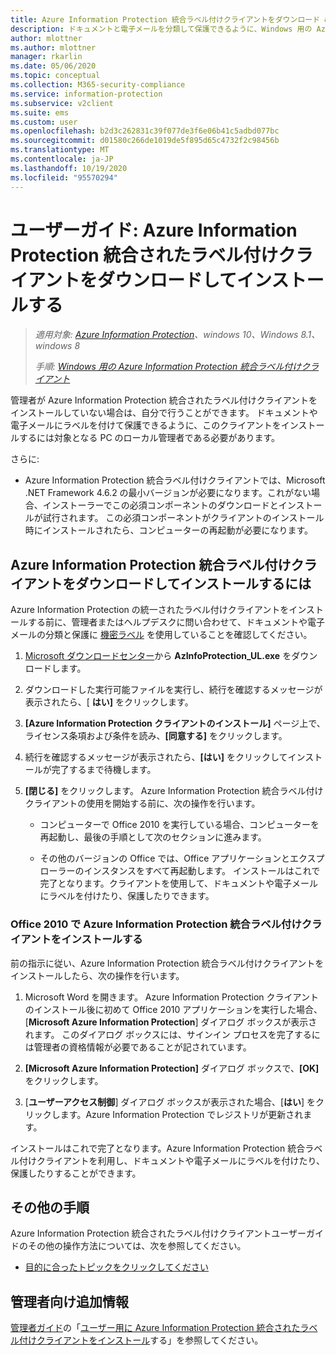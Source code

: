 ```yaml
---
title: Azure Information Protection 統合ラベル付けクライアントをダウンロード & インストールする
description: ドキュメントと電子メールを分類して保護できるように、Windows 用の Azure Information Protection 統合ラベルクライアントをインストールするための手順です。
author: mlottner
ms.author: mlottner
manager: rkarlin
ms.date: 05/06/2020
ms.topic: conceptual
ms.collection: M365-security-compliance
ms.service: information-protection
ms.subservice: v2client
ms.suite: ems
ms.custom: user
ms.openlocfilehash: b2d3c262831c39f077de3f6e06b41c5adbd077bc
ms.sourcegitcommit: d01580c266de1019de5f895d65c4732f2c98456b
ms.translationtype: MT
ms.contentlocale: ja-JP
ms.lasthandoff: 10/19/2020
ms.locfileid: "95570294"
---
```

# <a name="user-guide-download-and-install-the-azure-information-protection-unified-labeling-client"></a>ユーザーガイド: Azure Information Protection 統合されたラベル付けクライアントをダウンロードしてインストールする

>*適用対象: [Azure Information Protection](https://azure.microsoft.com/pricing/details/information-protection)、windows 10、Windows 8.1、windows 8*
>
> *手順: [Windows 用の Azure Information Protection 統合ラベル付けクライアント](../faqs.md#whats-the-difference-between-the-azure-information-protection-classic-and-unified-labeling-clients)*

管理者が Azure Information Protection 統合されたラベル付けクライアントをインストールしていない場合は、自分で行うことができます。 ドキュメントや電子メールにラベルを付けて保護できるように、このクライアントをインストールするには対象となる PC のローカル管理者である必要があります。

さらに:

- Azure Information Protection 統合ラベル付けクライアントでは、Microsoft .NET Framework 4.6.2 の最小バージョンが必要になります。これがない場合、インストーラーでこの必須コンポーネントのダウンロードとインストールが試行されます。 この必須コンポーネントがクライアントのインストール時にインストールされたら、コンピューターの再起動が必要になります。


## <a name="to-download-and-install-the-azure-information-protection-unified-labeling-client"></a>Azure Information Protection 統合ラベル付けクライアントをダウンロードしてインストールするには

Azure Information Protection の統一されたラベル付けクライアントをインストールする前に、管理者またはヘルプデスクに問い合わせて、ドキュメントや電子メールの分類と保護に [機密ラベル](/microsoft-365/compliance/sensitivity-labels) を使用していることを確認してください。

1. [Microsoft ダウンロードセンター](https://www.microsoft.com/download/details.aspx?id=53018)から **AzInfoProtection_UL.exe** をダウンロードします。

2. ダウンロードした実行可能ファイルを実行し、続行を確認するメッセージが表示されたら、[ **はい]** をクリックします。

3. **[Azure Information Protection クライアントのインストール]** ページ上で、ライセンス条項および条件を読み、**[同意する]** をクリックします。

4. 続行を確認するメッセージが表示されたら、**[はい]** をクリックしてインストールが完了するまで待機します。

6. **[閉じる]** をクリックします。 Azure Information Protection 統合ラベル付けクライアントの使用を開始する前に、次の操作を行います。

    - コンピューターで Office 2010 を実行している場合、コンピューターを再起動し、最後の手順として次のセクションに進みます。    
        
    - その他のバージョンの Office では、Office アプリケーションとエクスプローラーのインスタンスをすべて再起動します。 インストールはこれで完了となります。クライアントを使用して、ドキュメントや電子メールにラベルを付けたり、保護したりできます。

### <a name="installing-the-azure-information-protection-unified-labeling-client-with-office-2010"></a>Office 2010 で Azure Information Protection 統合ラベル付けクライアントをインストールする

前の指示に従い、Azure Information Protection 統合ラベル付けクライアントをインストールしたら、次の操作を行います。

1. Microsoft Word を開きます。 Azure Information Protection クライアントのインストール後に初めて Office 2010 アプリケーションを実行した場合、[**Microsoft Azure Information Protection**] ダイアログ ボックスが表示されます。 このダイアログ ボックスには、サインイン プロセスを完了するには管理者の資格情報が必要であることが記されています。

2. **[Microsoft Azure Information Protection]** ダイアログ ボックスで、**[OK]** をクリックします。

3. [**ユーザーアクセス制御**] ダイアログ ボックスが表示された場合、[**はい**] をクリックします。Azure Information Protection でレジストリが更新されます。

インストールはこれで完了となります。Azure Information Protection 統合ラベル付けクライアントを利用し、ドキュメントや電子メールにラベルを付けたり、保護したりすることができます。

## <a name="other-instructions"></a>その他の手順    
Azure Information Protection 統合されたラベル付けクライアントユーザーガイドのその他の操作方法については、次を参照してください。

- [目的に合ったトピックをクリックしてください](clientv2-user-guide.md#what-do-you-want-to-do)

## <a name="additional-information-for-administrators"></a>管理者向け追加情報    
[管理者ガイド](clientv2-admin-guide.md)の「[ユーザー用に Azure Information Protection 統合されたラベル付けクライアントをインストール](clientv2-admin-guide-install.md)する」を参照してください。